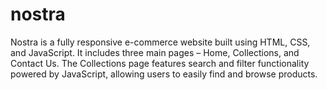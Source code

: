 # nostra
Nostra is a fully responsive e-commerce website built using HTML, CSS, and JavaScript. It includes three main pages – Home, Collections, and Contact Us. The Collections page features search and filter functionality powered by JavaScript, allowing users to easily find and browse products. 
